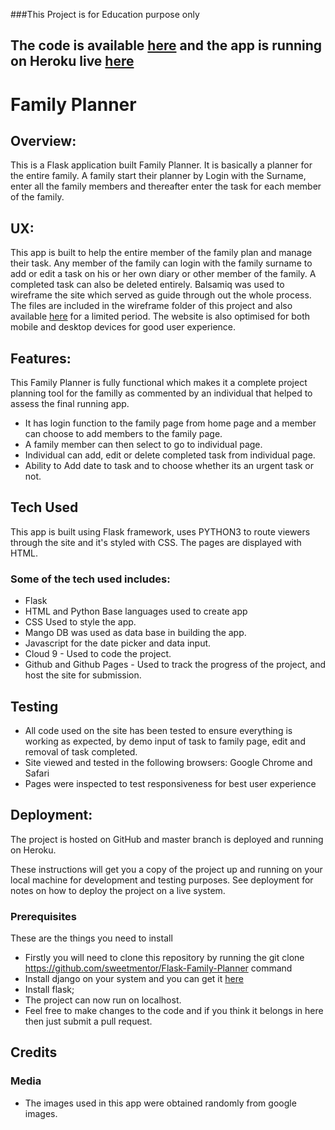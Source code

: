 ###This Project is for Education purpose only

## The code is available [here](https://github.com/sweetmentor/Flask-Family-Planner) and the app is running on Heroku live [here](https://flask-family-planner.herokuapp.com)

# Family Planner

## Overview:

This is a Flask application built Family Planner. It is basically a planner for the entire family. A family start their planner by Login with the Surname, enter all the family members and thereafter enter the task for each member of the family.

## UX:

This app is built to help the entire member of the family plan and manage their task. Any member of the family can login with the family surname to add or edit a task on his or her own diary or other member of the family. A completed task can also be deleted entirely. Balsamiq was used to wireframe the site which served as guide through out the whole process. The files are included in the wireframe folder of this project and also available [here](https://balsamiq.cloud/st8pqbr/p2ma5m/r2278) for a limited period. The website is also optimised for both mobile and desktop devices for good user experience.

## Features:

This Family Planner is fully functional which makes it a complete project planning tool for the familly as commented by an individual that helped to assess the final running app.

* It has login function to the family page from home page and a member can choose to add members to the family page.
* A family member can then select to go to individual page.
* Individual can add, edit or delete completed task from individual page.
* Ability to Add date to task and to choose whether its an urgent task or not.


## Tech Used
This app is built using Flask framework, uses PYTHON3 to route viewers through the site and it's styled with CSS. The pages are displayed with HTML.

### Some of the tech used includes:

* Flask
* HTML and Python
Base languages used to create app
* CSS
Used to style the app.
* Mango DB was used as data base in building the app.
* Javascript for the date picker and data input.
* Cloud 9 - Used to code the project.
* Github and Github Pages - Used to track the progress of the project, and host the site for submission.

## Testing

* All code used on the site has been tested to ensure everything is working as expected, by demo input of task to family page, edit and removal of task completed.
* Site viewed and tested in the following browsers:
Google Chrome and Safari
* Pages were inspected to test responsiveness for best user experience

## Deployment:

The project is hosted on GitHub and master branch is deployed and running on Heroku.

These instructions will get you a copy of the project up and running on your local machine for development and testing purposes. See deployment for notes on how to deploy the project on a live system.

### Prerequisites
These are the things you need to install

* Firstly you will need to clone this repository by running the git clone <https://github.com/sweetmentor/Flask-Family-Planner> command
* Install django on your system and you can get it [here](https://www.djangoproject.com/download/)
* Install flask;
* The project can now run on localhost.
* Feel free to make changes to the code and if you think it belongs in here then just submit a pull request.


## Credits

### Media

* The images used in this app were obtained randomly from google images.

